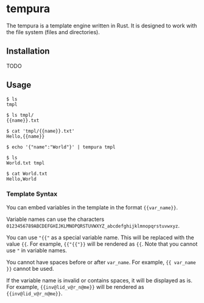 # tempura

The tempura is a template engine written in Rust. It is designed to work with the file system (files and directories).

## Installation

TODO

## Usage

```console
$ ls
tmpl

$ ls tmpl/
{{name}}.txt

$ cat 'tmpl/{{name}}.txt'
Hello,{{name}}

$ echo '{"name":"World"}' | tempura tmpl

$ ls
World.txt tmpl

$ cat World.txt
Hello,World
```

### Template Syntax

You can embed variables in the template in the format `{{var_name}}`.

Variable names can use the characters `0123456789ABCDEFGHIJKLMNOPQRSTUVWXYZ_abcdefghijklmnopqrstuvwxyz`.

You can use `"{{"` as a special variable name. This will be replaced with the value `{{`. For example, `{{"{{"}}` will be rendered as `{{`. Note that you cannot use `"` in variable names.

You cannot have spaces before or after `var_name`. For example, `{{ var_name }}` cannot be used.

If the variable name is invalid or contains spaces, it will be displayed as is. For example, `{{inv@lid_v@r_n@me}}` will be rendered as `{{inv@lid_v@r_n@me}}`.
